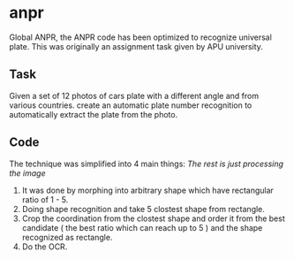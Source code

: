 # anpr
Global ANPR, the ANPR code has been optimized to recognize universal plate. This was originally an assignment task given by APU university.

## Task
Given a set of 12 photos of cars plate with a different angle and from various countries.
create an automatic plate number recognition to automatically extract the plate from the photo.

## Code
The technique was simplified into 4 main things: 
*The rest is just processing the image*
1. It was done by morphing into arbitrary shape which have rectangular ratio of 1 - 5.
2. Doing shape recognition and take 5 clostest shape from rectangle.
3. Crop the coordination from the clostest shape and order it from the best candidate ( the best ratio which can reach up to 5 ) and the shape recognized as rectangle.
4. Do the OCR.

